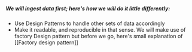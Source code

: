 ##### We will ingest data first; here's how we will do it little differently:
- Use Design Patterns to handle other sets of data accordingly
- Make it readable, and reproducible in that sense.
We will make use of factory Design pattern but before we go, here's small explanation of [[Factory design pattern]] 


